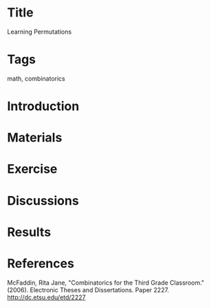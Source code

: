 # Title

Learning Permutations

# Tags

math, combinatorics

# Introduction

# Materials

# Exercise

# Discussions

# Results

# References

McFaddin, Rita Jane, "Combinatorics for the Third Grade Classroom." (2006). Electronic Theses and Dissertations. Paper 2227.
http://dc.etsu.edu/etd/2227
